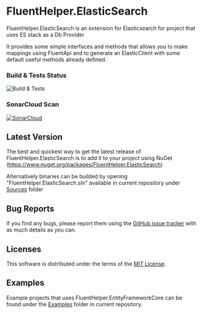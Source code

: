 # FluentHelper.ElasticSearch

FluentHelper.ElasticSearch is an extension for Elasticsearch for project that uses ES stack as a Db Provider

It provides some simple interfaces and methods that allows you to make mappings using FluentApi and to generate an ElasticClient with some default useful methods already defined.

### Build & Tests Status
![Build & Tests](https://github.com/MrSeekino/FluentHelper.ElasticSearch/actions/workflows/dotnet.yml/badge.svg)

### SonarCloud Scan
[![SonarCloud](https://sonarcloud.io/images/project_badges/sonarcloud-white.svg)](https://sonarcloud.io/project/overview?id=MrSeekino_FluentHelper.ElasticSearch)

## Latest Version
The best and quickest way to get the latest release of FluentHelper.ElasticSearch is to add it to your project using 
NuGet (https://www.nuget.org/packages/FluentHelper.ElasticSearch)

Alternatively binaries can be builded by opening "FluentHelper.ElasticSearch.sln" available in current repository under [Sources](https://github.com/MrSeekino/FluentHelper.ElasticSearch/tree/master/Sources) folder

## Bug Reports
If you find any bugs, please report them using the [GitHub issue tracker](https://github.com/MrSeekino/FluentHelper.ElasticSearch/issues) with as much details as you can.

## Licenses
This software is distributed under the terms of the [MIT License](LICENSE).

## Examples
Example projects that uses FluentHelper.EntityFrameworkCore can be found under the [Examples](https://github.com/MrSeekino/FluentHelper.ElasticSearch/tree/master/Examples) folder in current repository.
